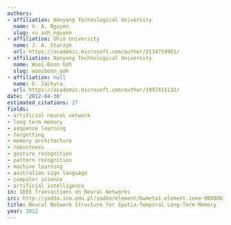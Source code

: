 ```yaml
---
authors:
- affiliation: Nanyang Technological University
  name: V. A. Nguyen
  slug: vu_anh_nguyen
- affiliation: Ohio University
  name: J. A. Starzyk
  url: https://academic.microsoft.com/author/2134759901/
- affiliation: Nanyang Technological University
  name: Wooi-Boon Goh
  slug: wooiboon_goh
- affiliation: null
  name: D. Jachyra
  url: https://academic.microsoft.com/author/1997415132/
date: '2012-04-30'
estimated_citations: 27
fields:
- artificial neural network
- long term memory
- sequence learning
- forgetting
- memory architecture
- robustness
- gesture recognition
- pattern recognition
- machine learning
- australian sign language
- computer science
- artificial intelligence
in: IEEE Transactions on Neural Networks
src: http://yadda.icm.edu.pl/yadda/element/bwmeta1.element.ieee-000006192329
title: Neural Network Structure for Spatio-Temporal Long-Term Memory
year: 2012
---
```

